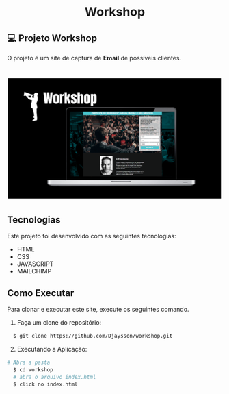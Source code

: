 <h1  align="center">
 Workshop
</h1>


## 💻 Projeto Workshop

O projeto é um site de captura de
**Email** de possíveis clientes.



<h1 align="center">
    <img alt="Booster" title="Booster" src="././public/images/workshop.png" width="500px" />
</h1>

## Tecnologias

Este projeto foi desenvolvido com as seguintes tecnologias:

- HTML
- CSS
- JAVASCRIPT
- MAILCHIMP


## Como Executar
Para clonar e executar este site,
execute os seguintes comando.

1. Faça um clone do repositório:

```sh
  $ git clone https://github.com/Djaysson/workshop.git
```
2. Executando a Aplicação:

```sh
# Abra a pasta
  $ cd workshop
  # abra o arquivo index.html
  $ click no index.html

```
